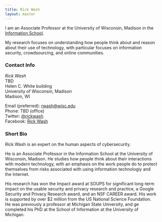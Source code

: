 ```yaml
---
title: Rick Wash
layout: master
---
```


I am an Associate Professor at the University of Wisconsin, Madison in the [Information School](https://ischool.wisc.edu).

My research focuses on understanding how people think about and reason about their use of technology, with particular
focuses on information security, crowdsourcing, and online communities.

### Contact Info

*Rick Wash*  
TBD  
Helen C. White building  
University of Wisconsin, Madison  
Madison, WI  

Email (preferred): [rwash@wisc.edu](mailto:rwash@wisc.edu)  
Phone: TBD (office)   
Twitter: [@rickwash](http://twitter.com/rickwash)  
Facebook: [Rick Wash](http://facebook.com/rwash)

### Short Bio

Rick Wash is an expert on the human aspects of cybersecurity.  

He is an Associate Professor in the Information School at the University of Wisconsin, Madison. He studies how people
think about their interactions with modern technology, with an emphasis on the work people do to protect themselves from
risks associated with using information technologiy and the Internet.  

His research has won the Impact award at SOUPS for significant long-term impact on the usable security and privacy
research and practice, a Google Security and Privacy Research award, and an NSF CAREER award. His work is supported by
over $2 million from the US National Science Foundation. He was previously a professor at Michigan State University, and
ge completed his PhD at the School of Information at the University of Michigan. 


 <!-- Prior to studying information, Rick completed
his masters degree in Computer Science from the University of Michigan, and his
bachelors degree in Computer Science from Case Western Reserve University. -->

<!--
### Longer Life Story

At one time in my past, I wanted to be a programmer.   Actually, for most of my teenage years and through college, I
dreamed of working somewhere cool like Microsoft (Google wasn't around yet).   I loved building stuff; I still remember
writing my first computer program and being amazed that the computer was doing what I told it to.  When I got to college
I was programming computers on a regular basis as a Computer Science major.  But I ran into one small problem:  I knew
how to make it do stuff, but I didn't know what to make it do.

So I went to grad school hoping to learn how to come up with great new things for the computer to do.  But the longer I
was there, the more I realized that computers are really here to serve people, and you need to understand how people use
computers to know what to build.  Since then I've been spending most of my time learning more and more about how people
use and interact with computers.   In particular, in recent years we've seen an explosion of people using computers to
interact with other people; social media systems like FaceBook, YouTube, Wikipedia, and Delicious are all seeing
enormous growth.  And all of these sites are great because they understand how to get people to work together and
interact in valuable ways.

My work right now focuses on looking at how computers enable and encourage people to interact with each other in
valuable ways.  In particular, I focus on strategic interactions: times when how you use the computer affects how I want
to use the computer, and my use of the computer affects you.  These types of interactions happen all the time right now;
you probably already have Facebook open in another window to check if any friends have updated their status.  YouTube
wouldn't be very interesting if people didn't upload videos, but no video creator would upload anything if there wasn't
anyone there to watch it.  And Wikipedia is probably the most complex of them all, with authors, readers, editors,
administrators, project coordinators, and so on.

When there are complex strategic interactions, designing the software becomes really difficult.   How do you design a
website where users will collaborate to write encyclopedia entries?  What features will encourage that collaboration,
and what features will discourage it?  This is a hard question and requires both an understanding of people and an
understanding of technology.  This is where my work comes in.  I am trying to identify incentive mechanisms: technology
features or design patterns that have predictable behavorial consequences in these complex strategic environments.
These design patterns will allow us to build the next generation of social computing systems.
-->
